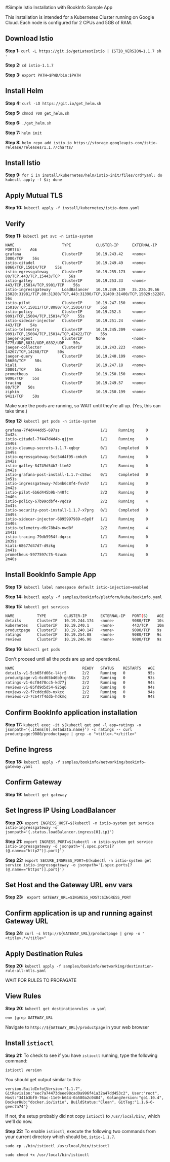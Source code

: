 #Simple Istio Installation with BookInfo Sample App

This installation is intended for a Kubernetes Cluster running on Google Cloud. Each node is configured for 2 CPUs and 5GB of RAM.

## Download Istio

**Step 1:** `curl -L https://git.io/getLatestIstio | ISTIO_VERSION=1.1.7 sh -`

**Step 2:** `cd istio-1.1.7`

**Step 3:** `export PATH=$PWD/bin:$PATH`

## Install Helm

**Step 4:** `curl -LO https://git.io/get_helm.sh`

**Step 5:** `chmod 700 get_helm.sh`

**Step 6:** `./get_helm.sh`

**Step 7:** `helm init`

**Step 8:** `helm repo add istio.io https://storage.googleapis.com/istio-release/releases/1.1.7/charts/`


## Install Istio

**Step 9:** `for i in install/kubernetes/helm/istio-init/files/crd*yaml; do kubectl apply -f $i; done`

## Apply Mutual TLS

**Step 10:** `kubectl apply -f install/kubernetes/istio-demo.yaml`

## Verify

**Step 11:** `kubectl get svc -n istio-system`

```text
NAME                     TYPE           CLUSTER-IP      EXTERNAL-IP    PORT(S)    AGE
grafana                  ClusterIP      10.19.243.42    <none>         3000/TCP    56s
istio-citadel            ClusterIP      10.19.249.49    <none>         8060/TCP,15014/TCP    55s
istio-egressgateway      ClusterIP      10.19.255.173   <none>         80/TCP,443/TCP,15443/TCP    56s
istio-galley             ClusterIP      10.19.253.33    <none>         443/TCP,15014/TCP,9901/TCP    56s
istio-ingressgateway     LoadBalancer   10.19.249.139   35.226.39.66   15020:31981/TCP,80:31380/TCP,443:31390/TCP,31400:31400/TCP,15029:32287/TCP,15030:30043/TCP,15031:32724/TCP,15032:32590/TCP,15443:31252/TCP   56s
istio-pilot              ClusterIP      10.19.247.150   <none>         15010/TCP,15011/TCP,8080/TCP,15014/TCP    55s
istio-policy             ClusterIP      10.19.252.3     <none>         9091/TCP,15004/TCP,15014/TCP    55s
istio-sidecar-injector   ClusterIP      10.19.251.24    <none>         443/TCP    54s
istio-telemetry          ClusterIP      10.19.245.209   <none>         9091/TCP,15004/TCP,15014/TCP,42422/TCP    55s
jaeger-agent             ClusterIP      None            <none>         5775/UDP,6831/UDP,6832/UDP    50s
jaeger-collector         ClusterIP      10.19.243.223   <none>         14267/TCP,14268/TCP    50s
jaeger-query             ClusterIP      10.19.240.109   <none>         16686/TCP    50s
kiali                    ClusterIP      10.19.247.18    <none>         20001/TCP    55s
prometheus               ClusterIP      10.19.250.150   <none>         9090/TCP    55s
tracing                  ClusterIP      10.19.249.57    <none>         80/TCP    50s
zipkin                   ClusterIP      10.19.250.199   <none>         9411/TCP    50s

```

Make sure the pods are running, so WAIT until they're all up. (Yes, this can take time.)

**Step 12:** `kubectl get pods -n istio-system`

```text
grafana-7f4d444dd5-697ss                  1/1     Running     0          2m42s
istio-citadel-7f447d4d4b-qjjnx            1/1     Running     0          2m40s
istio-cleanup-secrets-1.1.7-xqbqr         0/1     Completed   0          2m49s
istio-egressgateway-5cc54d4f95-cmkzh      1/1     Running     0          2m42s
istio-galley-84749d54b7-ltm62             1/1     Running     0          2m42s
istio-grafana-post-install-1.1.7-c55wc    0/1     Completed   0          2m51s
istio-ingressgateway-7db4b6c8f4-fvv57     1/1     Running     0          2m42s
istio-pilot-6b6d445b9b-h48fc              2/2     Running     0          2m40s
istio-policy-67b99cdbf4-vqdz9             2/2     Running     4          2m41s
istio-security-post-install-1.1.7-x7prg   0/1     Completed   0          2m49s
istio-sidecar-injector-6895997989-n5p8f   1/1     Running     0          2m40s
istio-telemetry-d6c78b4b-nwd8f            2/2     Running     4          2m41s
istio-tracing-79db5954f-dqxsc             1/1     Running     0          2m39s
kiali-68677d47d7-d9zkg                    1/1     Running     0          2m41s
prometheus-5977597c75-9zwcm               1/1     Running     0          2m40s
```

## Install BookInfo Sample App

**Step 13:** `kubectl label namespace default istio-injection=enabled`

**Step 14:** `kubectl apply -f samples/bookinfo/platform/kube/bookinfo.yaml`

**Step 15:** `kubectl get services`

```bash
NAME          TYPE        CLUSTER-IP      EXTERNAL-IP   PORT(S)    AGE
details       ClusterIP   10.19.244.174   <none>        9080/TCP   10s
kubernetes    ClusterIP   10.19.240.1     <none>        443/TCP    10m
productpage   ClusterIP   10.19.240.147   <none>        9080/TCP   9s
ratings       ClusterIP   10.19.254.88    <none>        9080/TCP   9s
reviews       ClusterIP   10.19.246.90    <none>        9080/TCP   9s
```

**Step 16:** `kubectl get pods`

Don't proceed until all the pods are up and operational.

```bash
NAME                              READY   STATUS    RESTARTS   AGE
details-v1-5cb65fd66c-l4jr5       2/2     Running   0          95s
productpage-v1-6cd65b46b9-gn56x   2/2     Running   0          93s
ratings-v1-6cf8478cc5-kd77j       2/2     Running   0          94s
reviews-v1-85fd9d5d54-925q6       2/2     Running   0          94s
reviews-v2-f7cddcd8b-nxkcc        2/2     Running   0          94s
reviews-v3-7c647f4ddb-hdkmq       2/2     Running   0          94s
```

## Confirm BookInfo application installation

**Step 17:** `kubectl exec -it $(kubectl get pod -l app=ratings -o jsonpath='{.items[0].metadata.name}') -c ratings -- curl productpage:9080/productpage | grep -o "<title>.*</title>"`

## Define Ingress
**Step 18:** `kubectl apply -f samples/bookinfo/networking/bookinfo-gateway.yaml`

## Confirm Gateway
**Step 19:** `kubectl get gateway`


## Set Ingress IP Using LoadBalancer

**Step 20:** `export INGRESS_HOST=$(kubectl -n istio-system get service istio-ingressgateway -o jsonpath='{.status.loadBalancer.ingress[0].ip}')`

**Step 21:** `export INGRESS_PORT=$(kubectl -n istio-system get service istio-ingressgateway -o jsonpath='{.spec.ports[?(@.name=="http2")].port}')`

**Step 22:** `export SECURE_INGRESS_PORT=$(kubectl -n istio-system get service istio-ingressgateway -o jsonpath='{.spec.ports[?(@.name=="https")].port}')`


## Set Host and the Gateway URL env vars

**Step 23:** ` export GATEWAY_URL=$INGRESS_HOST:$INGRESS_PORT`


## Confirm application is up and running against Gateway URL

**Step 24:** `curl -s http://${GATEWAY_URL}/productpage | grep -o "<title>.*</title>"`

## Apply Destination Rules

**Step 20:** `kubectl apply -f samples/bookinfo/networking/destination-rule-all-mtls.yaml`

WAIT FOR RULES TO PROPAGATE

## View Rules

**Step 20:**  `kubectl get destinationrules -o yaml`

`env |grep GATEWAY_URL`

Navigate to `http://${GATEWAY_URL}/productpage` in your web browser

## Install `istioctl`

**Step 21:** To check to see if you have `istioctl` running, type the following command:

`istioctl version`

You should get output similar to this:

`version.BuildInfo{Version:"1.1.7", GitRevision:"eec7a74473deee98cad0a996f41a32a47dd453c2", User:"root", Host:"341b3bf0-76ac-11e9-b644-0a580a2c0404", GolangVersion:"go1.10.4", DockerHub:"docker.io/istio", BuildStatus:"Clean", GitTag:"1.1.6-6-geec7a74"}`

If not, the setup probably did not copy `istioctl` to `/usr/local/bin/`, which we'll do now.

**Step 22:** To enable `istioctl`, execute the following two commands from your current directory which should be,
`istio-1.1.7`.

`sudo cp ./bin/istioctl /usr/local/bin/istioctl`

`sudo chmod +x /usr/local/bin/istioctl`